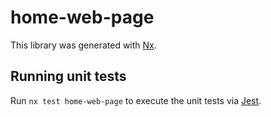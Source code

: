 # home-web-page

This library was generated with [Nx](https://nx.dev).

## Running unit tests

Run `nx test home-web-page` to execute the unit tests via [Jest](https://jestjs.io).
